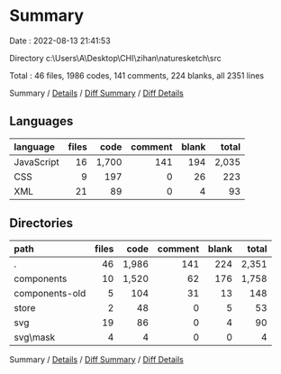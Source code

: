 # Summary

Date : 2022-08-13 21:41:53

Directory c:\\Users\\A\\Desktop\\CHI\\zihan\\naturesketch\\src

Total : 46 files,  1986 codes, 141 comments, 224 blanks, all 2351 lines

Summary / [Details](details.md) / [Diff Summary](diff.md) / [Diff Details](diff-details.md)

## Languages
| language | files | code | comment | blank | total |
| :--- | ---: | ---: | ---: | ---: | ---: |
| JavaScript | 16 | 1,700 | 141 | 194 | 2,035 |
| CSS | 9 | 197 | 0 | 26 | 223 |
| XML | 21 | 89 | 0 | 4 | 93 |

## Directories
| path | files | code | comment | blank | total |
| :--- | ---: | ---: | ---: | ---: | ---: |
| . | 46 | 1,986 | 141 | 224 | 2,351 |
| components | 10 | 1,520 | 62 | 176 | 1,758 |
| components-old | 5 | 104 | 31 | 13 | 148 |
| store | 2 | 48 | 0 | 5 | 53 |
| svg | 19 | 86 | 0 | 4 | 90 |
| svg\\mask | 4 | 4 | 0 | 0 | 4 |

Summary / [Details](details.md) / [Diff Summary](diff.md) / [Diff Details](diff-details.md)
